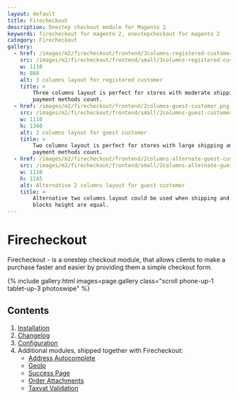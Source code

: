 ```yaml
---
layout: default
title: Firecheckout
description: Onestep checkout module for Magento 2
keywords: firecheckout for magento 2, onestepcheckout for magento 2
category: Firecheckout
gallery:
  - href: /images/m2/firecheckout/frontend/3columns-registered-customer.png
    src: /images/m2/firecheckout/frontend/small/3columns-registered-customer.png
    w: 1110
    h: 860
    alt: 3 columns layout for registered customer
    title: >
        Three columns layout is perfect for stores with moderate shipping and
        payment methods count.
  - href: /images/m2/firecheckout/frontend/2columns-guest-customer.png
    src: /images/m2/firecheckout/frontend/small/2columns-guest-customer.png
    w: 1110
    h: 1340
    alt: 2 columns layout for guest customer
    title: >
        Two columns layout is perfect for stores with large shipping and
        payment methods count.
  - href: /images/m2/firecheckout/frontend/2columns-alternate-guest-customer.png
    src: /images/m2/firecheckout/frontend/small/2columns-alternate-guest-customer.png
    w: 1110
    h: 1145
    alt: Alternative 2 columns layout for guest customer
    title: >
        Alternative two columns layout could be used when shipping and payments
        blocks height are equal.
---
```


# Firecheckout

Firecheckout - is a onestep checkout module, that allows clients to make a purchase
faster and easier by providing them a simple checkout form.

{% include gallery.html images=page.gallery class="scroll phone-up-1 tablet-up-3 photoswipe" %}

## Contents

 1. [Installation](installation/)
 2. [Changelog](changelog/)
 3. [Configuration](configuration/)
 4. Additional modules, shipped together with Firecheckout:
    - [Address Autocomplete](/m2/extensions/address-autocomplete/)
    - [GeoIp](/m2/extensions/geoip/)
    - [Success Page](/m2/extensions/checkoutsuccess/)
    - [Order Attachments](/m2/extensions/order-attachments/)
    - [Taxvat Validation](/m2/extensions/taxvat/)
